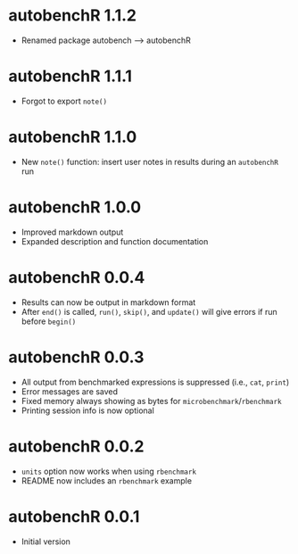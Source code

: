 # autobenchR 1.1.2

* Renamed package autobench --> autobenchR

# autobenchR 1.1.1

* Forgot to export `note()`

# autobenchR 1.1.0

* New `note()` function: insert user notes in results during an `autobenchR` run

# autobenchR 1.0.0

* Improved markdown output
* Expanded description and function documentation

# autobenchR 0.0.4

* Results can now be output in markdown format
* After `end()` is called, `run()`, `skip()`, and `update()` will give errors if run
  before `begin()`

# autobenchR 0.0.3

* All output from benchmarked expressions is suppressed (i.e., `cat`, `print`)
* Error messages are saved
* Fixed memory always showing as bytes for `microbenchmark`/`rbenchmark`
* Printing session info is now optional

# autobenchR 0.0.2

* `units` option now works when using `rbenchmark`
* README now includes an `rbenchmark` example

# autobenchR 0.0.1

* Initial version
